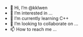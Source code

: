 - 👋 Hi, I’m @kklwen
- 👀 I’m interested in ...
- 🌱 I’m currently learning C++
- 💞️ I’m looking to collaborate on ...
- 📫 How to reach me ...

<!---
kklwen/kklwen is a ✨ special ✨ repository because its `README.md` (this file) appears on your GitHub profile.
You can click the Preview link to take a look at your changes.
--->
